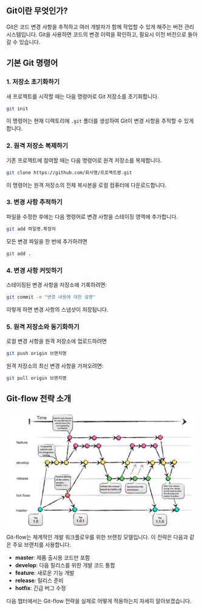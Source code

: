 ## Git이란 무엇인가?

Git은 코드 변경 사항을 추적하고 여러 개발자가 함께 작업할 수 있게 해주는 버전 관리 시스템입니다. Git을 사용하면 코드의 변경 이력을 확인하고, 필요시 이전 버전으로 돌아갈 수 있습니다.

## 기본 Git 명령어

### 1. 저장소 초기화하기

새 프로젝트를 시작할 때는 다음 명령어로 Git 저장소를 초기화합니다.

```bash
git init
```

이 명령어는 현재 디렉토리에 `.git` 폴더를 생성하여 Git이 변경 사항을 추적할 수 있게 합니다.

### 2. 원격 저장소 복제하기

기존 프로젝트에 참여할 때는 다음 명령어로 원격 저장소를 복제합니다.

```bash
git clone https://github.com/회사명/프로젝트명.git
```

이 명령어는 원격 저장소의 전체 복사본을 로컬 컴퓨터에 다운로드합니다.

### 3. 변경 사항 추적하기

파일을 수정한 후에는 다음 명령어로 변경 사항을 스테이징 영역에 추가합니다.

```bash
git add 파일명.확장자
```

모든 변경 파일을 한 번에 추가하려면

```bash
git add .
```


### 4. 변경 사항 커밋하기

스테이징된 변경 사항을 저장소에 기록하려면:

```bash
git commit -m "변경 내용에 대한 설명"
```

이렇게 하면 변경 사항의 스냅샷이 저장됩니다.

### 5. 원격 저장소와 동기화하기

로컬 변경 사항을 원격 저장소에 업로드하려면

```bash
git push origin 브랜치명
```

원격 저장소의 최신 변경 사항을 가져오려면:

```bash
git pull origin 브랜치명
```


## Git-flow 전략 소개

![git-1-1.png](git/image/git-1-1.png)

Git-flow는 체계적인 개발 워크플로우를 위한 브랜칭 모델입니다. 이 전략은 다음과 같은 주요 브랜치를 사용합니다.

- **master**: 제품 출시용 코드만 포함
- **develop**: 다음 릴리스를 위한 개발 코드 통합
- **feature**: 새로운 기능 개발
- **release**: 릴리스 준비
- **hotfix**: 긴급 버그 수정

다음 챕터에서는 Git-flow 전략을 실제로 어떻게 적용하는지 자세히 알아보겠습니다.
